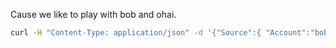 
Cause we like to play with bob and ohai.

```bash
curl -H "Content-Type: application/json" -d '{"Source":{ "Account":"bob","Character":"ohai","Type":"player" }, "Target": { "Account":"","Character":"slime","Type":"monster" }}' http://localhost:2000/action/attack
```
